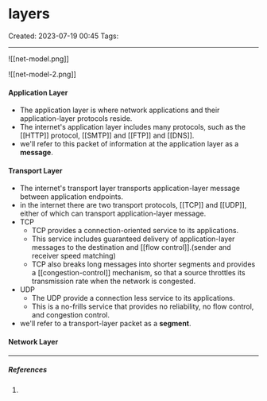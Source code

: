 # layers
Created: 2023-07-19 00:45
Tags: 
____

![[net-model.png]]


![[net-model-2.png]]


#### Application Layer

* The application layer is where network applications and their application-layer protocols reside.
* The internet's application layer includes many protocols, such as the [[HTTP]] protocol, [[SMTP]] and [[FTP]] and [[DNS]].
* we'll refer to this packet of information at the application layer as a __message__. 

#### Transport Layer

* The internet's transport layer transports application-layer message between application endpoints.
* in the internet there are two transport protocols, [[TCP]] and [[UDP]], either of which can transport application-layer message.
* TCP
	* TCP provides a connection-oriented service to its applications.
	* This service includes guaranteed delivery of application-layer messages to the destination and [[flow control]].(sender and receiver speed matching)
	* TCP also breaks long messages into shorter segments and provides a [[congestion-control]] mechanism, so that a source throttles its transmission rate when the network is congested.
* UDP
	* The UDP provide a connection less service to its applications. 
	* This is a no-frills service that provides no reliability, no flow control, and congestion control.
* we'll refer to a transport-layer packet as a __segment__.

#### Network Layer


_____
##### References
1.

